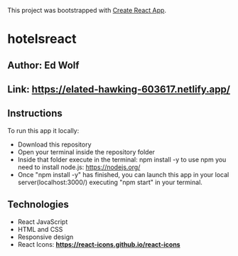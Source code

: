 This project was bootstrapped with [Create React App](https://github.com/facebook/create-react-app).

# hotelsreact

## Author: Ed Wolf

## Link: **https://elated-hawking-603617.netlify.app/**

## Instructions

To run this app it locally:
* Download this repository
* Open your terminal inside the repository folder
* Inside that folder execute in the terminal:  npm install -y
to use npm you need to install node.js: https://nodejs.org/
* Once "npm install -y" has finished, you can launch this app in your local server(localhost:3000/) executing "npm start" in your terminal.

## Technologies

* React JavaScript
* HTML and CSS
* Responsive design
* React Icons: **https://react-icons.github.io/react-icons**
